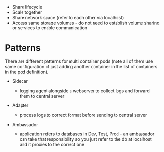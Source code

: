 - Share lifecycle
- Scale together
- Share network space (refer to each other via localhost)
- Access same storage volumes - do not need to establish volume sharing or services to enable communication

# Patterns

There are different patterns for multi container pods (note all of them use same configuration of just adding another container in the list of containers in the pod definition).

- Sidecar

	- logging agent alongside a webserver to collect logs and forward them to central server

- Adapter

	- process logs to correct format before sending to central server

- Ambassador

	- application refers to databases in Dev, Test, Prod - an ambassador can take that responsibility so you just refer to the db at localhost and it proxies to the correct one